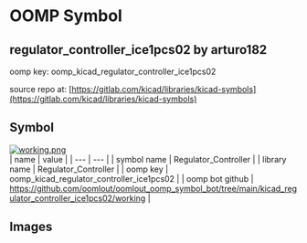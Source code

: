 # OOMP Symbol  
## regulator_controller_ice1pcs02  by arturo182  
  
oomp key: oomp_kicad_regulator_controller_ice1pcs02  
  
source repo at: [https://gitlab.com/kicad/libraries/kicad-symbols](https://gitlab.com/kicad/libraries/kicad-symbols)  
## Symbol  
  
[![working.png](working_600.png)](working.png)  
| name | value | 
| --- | --- | 
| symbol name | Regulator_Controller | 
| library name | Regulator_Controller | 
| oomp key | oomp_kicad_regulator_controller_ice1pcs02 | 
| oomp bot github | https://github.com/oomlout/oomlout_oomp_symbol_bot/tree/main/kicad_regulator_controller_ice1pcs02/working | 
## Images  
